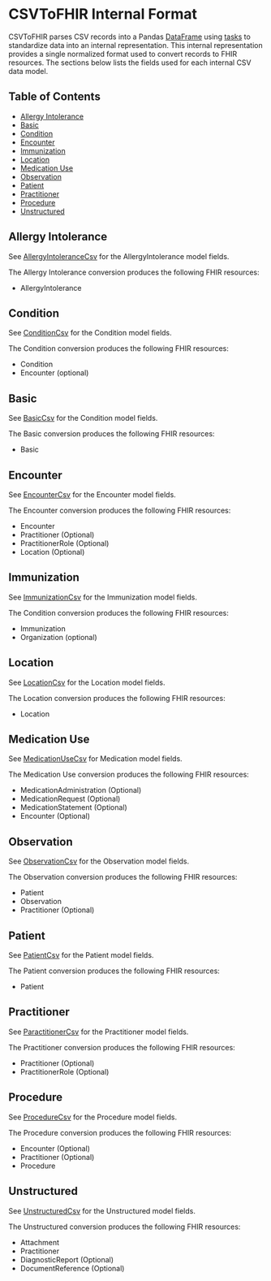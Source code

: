 # CSVToFHIR Internal Format

CSVToFHIR parses CSV records into a Pandas [DataFrame](https://pandas.pydata.org/docs/reference/api/pandas.DataFrame.html) using [tasks](../src/linuxforhealth/csvtofhir/pipeline/tasks.py) to standardize data into an internal representation.
This internal representation provides a single normalized format used to convert records to FHIR resources. The sections below lists the fields used for each internal CSV data model.

## Table of Contents
- [Allergy Intolerance](#allergy-intolerance)
- [Basic](#basic)
- [Condition](#condition)
- [Encounter](#encounter)
- [Immunization](#immunization)
- [Location](#location)
- [Medication Use](#medication-use)
- [Observation](#observation)
- [Patient](#patient)
- [Practitioner](#practitioner)
- [Procedure](#procedure)
- [Unstructured](#unstructured)

## Allergy Intolerance

See [AllergyIntoleranceCsv](/src/linuxforhealth/csvtofhir/model/csv/allergy_intolerance.py) for the AllergyIntolerance model fields.

The Allergy Intolerance conversion produces the following FHIR resources:

- AllergyIntolerance

## Condition

See [ConditionCsv](/src/linuxforhealth/csvtofhir/model/csv/condition.py) for the Condition model fields.

The Condition conversion produces the following FHIR resources:

- Condition
- Encounter (optional)

## Basic

See [BasicCsv](/src/linuxforhealth/csvtofhir/model/csv/basic.py) for the Condition model fields.

The Basic conversion produces the following FHIR resources:

- Basic

## Encounter

See [EncounterCsv](/src/linuxforhealth/csvtofhir/model/csv/encounter.py) for the Encounter model fields.

The Encounter conversion produces the following FHIR resources:

- Encounter
- Practitioner (Optional)
- PractitionerRole (Optional)
- Location (Optional)

## Immunization

See [ImmunizationCsv](/src/linuxforhealth/csvtofhir/model/csv/immunization.py) for the Immunization model fields.

The Condition conversion produces the following FHIR resources:

- Immunization
- Organization (optional)

## Location

See [LocationCsv](/src/linuxforhealth/csvtofhir/model/csv/location.py) for the Location model fields.

The Location conversion produces the following FHIR resources:

- Location


## Medication Use

See [MedicationUseCsv](/src/linuxforhealth/csvtofhir/model/csv/medication_use.py) for Medication model fields.

The Medication Use conversion produces the following FHIR resources:

- MedicationAdministration (Optional)
- MedicationRequest (Optional)
- MedicationStatement (Optional)
- Encounter (Optional)

## Observation

See [ObservationCsv](/src/linuxforhealth/csvtofhir/model/csv/observation.py) for the Observation model fields.

The Observation conversion produces the following FHIR resources:

- Patient
- Observation
- Practitioner (Optional)


## Patient

See [PatientCsv](/src/linuxforhealth/csvtofhir/model/csv/patient.py) for the Patient model fields.

The Patient conversion produces the following FHIR resources:

- Patient


## Practitioner

See [ParactitionerCsv](/src/linuxforhealth/csvtofhir/model/csv/practitioner.py) for the Practitioner model fields.

The Practitioner conversion produces the following FHIR resources:

- Practitioner (Optional)
- PractitionerRole (Optional)

## Procedure

See [ProcedureCsv](/src/linuxforhealth/csvtofhir/model/csv/procedure.py) for the Procedure model fields.

The Procedure conversion produces the following FHIR resources:

- Encounter (Optional)
- Practitioner (Optional)
- Procedure


## Unstructured

See [UnstructuredCsv](/src/linuxforhealth/csvtofhir/model/csv/unstructured.py) for the Unstructured model fields.

The Unstructured conversion produces the following FHIR resources:

- Attachment
- Practitioner
- DiagnosticReport (Optional)
- DocumentReference (Optional)
